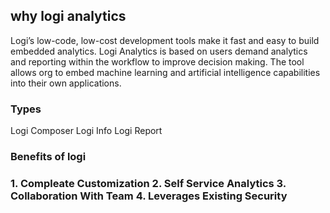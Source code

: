 ## why logi analytics
Logi’s low-code, low-cost development tools make it fast and easy to build embedded analytics.
Logi Analytics is based on users demand analytics and reporting within the workflow to improve decision making.
The tool allows org to embed machine learning and artificial intelligence capabilities into their own applications.

### Types
Logi Composer
Logi Info
Logi Report

<h3>Benefits of logi<h3>
1. Compleate Customization
2. Self Service Analytics
3. Collaboration With Team
4. Leverages Existing Security
